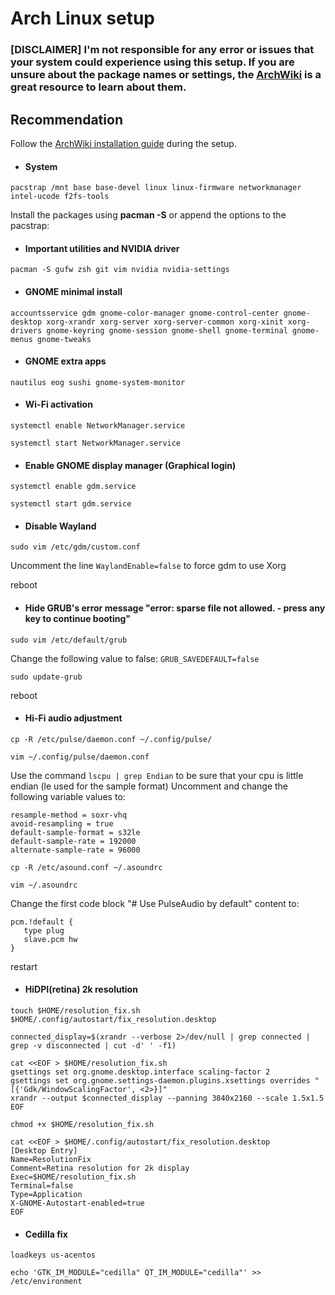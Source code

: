 # Arch Linux setup

### [DISCLAIMER] I'm not responsible for any error or issues that your system could experience using this setup. If you are unsure about the package names or settings, the [ArchWiki](https://wiki.archlinux.org/) is a great resource to learn about them.

## Recommendation

Follow the [ArchWiki installation guide](https://wiki.archlinux.org/index.php/Installation_guide) during the setup.


* #### System

`pacstrap /mnt base base-devel linux linux-firmware networkmanager intel-ucode f2fs-tools`


Install the packages using **pacman -S** or append the options to the pacstrap:


* #### Important utilities and NVIDIA driver

`pacman -S gufw zsh git vim nvidia nvidia-settings`

* #### GNOME minimal install

`accountsservice gdm gnome-color-manager gnome-control-center gnome-desktop xorg-xrandr xorg-server xorg-server-common xorg-xinit xorg-drivers gnome-keyring gnome-session gnome-shell gnome-terminal gnome-menus gnome-tweaks`

* #### GNOME extra apps

`nautilus eog sushi gnome-system-monitor`


* #### Wi-Fi activation

`systemctl enable NetworkManager.service`

`systemctl start NetworkManager.service`


* #### Enable GNOME display manager (Graphical login)

`systemctl enable gdm.service`

`systemctl start gdm.service`


* #### Disable Wayland

`sudo vim /etc/gdm/custom.conf`

Uncomment the line `WaylandEnable=false` to force gdm to use Xorg

reboot


* #### Hide GRUB's error message "error: sparse file not allowed. - press any key to continue booting"

`sudo vim /etc/default/grub`

Change the following value to false: `GRUB_SAVEDEFAULT=false`

`sudo update-grub`

reboot


* #### Hi-Fi audio adjustment

`cp -R /etc/pulse/daemon.conf ~/.config/pulse/`

`vim ~/.config/pulse/daemon.conf`

Use the command `lscpu | grep Endian` to be sure that your cpu is little endian (le used for the sample format)
Uncomment and change the following variable values to:
```
resample-method = soxr-vhq
avoid-resampling = true
default-sample-format = s32le
default-sample-rate = 192000
alternate-sample-rate = 96000
```
`cp -R /etc/asound.conf ~/.asoundrc`

`vim ~/.asoundrc`

Change the first code block "# Use PulseAudio by default" content to:

```
pcm.!default {
   type plug
   slave.pcm hw
}
```
restart

* #### HiDPI(retina) 2k resolution

```
touch $HOME/resolution_fix.sh $HOME/.config/autostart/fix_resolution.desktop

connected_display=$(xrandr --verbose 2>/dev/null | grep connected | grep -v disconnected | cut -d' ' -f1)

cat <<EOF > $HOME/resolution_fix.sh
gsettings set org.gnome.desktop.interface scaling-factor 2
gsettings set org.gnome.settings-daemon.plugins.xsettings overrides "[{'Gdk/WindowScalingFactor', <2>}]"
xrandr --output $connected_display --panning 3840x2160 --scale 1.5x1.5
EOF
```

`chmod +x $HOME/resolution_fix.sh`

```
cat <<EOF > $HOME/.config/autostart/fix_resolution.desktop
[Desktop Entry]
Name=ResolutionFix
Comment=Retina resolution for 2k display
Exec=$HOME/resolution_fix.sh
Terminal=false
Type=Application
X-GNOME-Autostart-enabled=true
EOF
```


* #### Cedilla fix

`loadkeys us-acentos`

`echo 'GTK_IM_MODULE="cedilla"
QT_IM_MODULE="cedilla"' >> /etc/environment`

